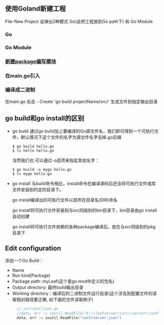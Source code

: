 ## 使用Goland新建工程
File-New Project  会弹出2种模式 Go(会把工程放到Go path下) 和 Go Module

### Go

### Go Module

### [新建package编写模块](./组织结构/package.md)

### 在main.go引入

### 编译成二进制
在main.go 右击 - Create 'go build projectName/src/'  生成文件到指定输出目录


## go build和go install的区别
- go build
  通过go build加上要编译的Go源文件名，我们即可得到一个可执行文件，默认情况下这个文件的名字为源文件名字去掉.go后缀
	```
	$ go build hello.go
	$ ls hello hello.go
	```
	当然我们也 可以通过-o选项来指定其他名字：
	```
	$ go build -o mygo hello.go
	$ ls mygo hello.go
	```

- go install
	与build命令相比，install命令在编译源码后还会将可执行文件或库文件安装到约定的目录下。

	go install编译出的可执行文件以其所在目录名(DIR)命名

	go install将可执行文件安装到与src同级别的bin目录下，bin目录由go install自动创建

	go install将可执行文件依赖的各种package编译后，放在与src同级别的pkg目录下

## Edit configuration
添加一个Go Build：
- Name
- Run kind(Package)
- Package path: myLeaf(这个是go.mod中定义的包名)
- Output directory: 最终build输出目录
- Working directory：编译后的二进制文件运行目录(这个涉及到配置文件的读取相对路径要正确, 如下面的文件读取例子)
  ```go
	// src/conf/json.go
	//data, err := ioutil.ReadFile("E:\\leafserver\\src\\server\\conf\\server.json")
	data, err := ioutil.ReadFile("conf/server.json")
	```